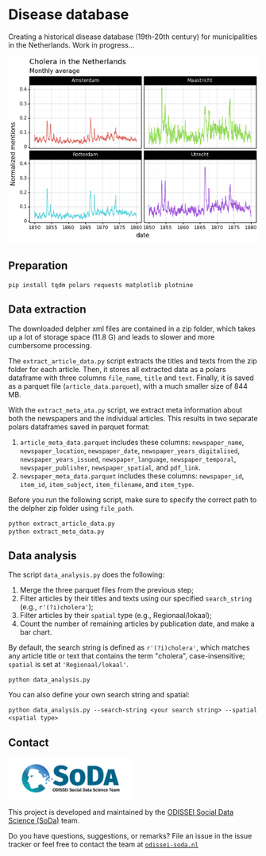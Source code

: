 # Disease database 

Creating a historical disease database (19th-20th century) for municipalities in the Netherlands. Work in progress...

![](img/cholera.png)

## Preparation

```
pip install tqdm polars requests matplotlib plotnine
```

## Data extraction
The downloaded delpher xml files are contained in a zip folder, which takes up a lot of storage space (11.8 G) 
and leads to slower and more cumbersome processing. 

The `extract_article_data.py` script extracts the titles and texts from the zip folder for each article.
Then, it stores all extracted data as a polars dataframe with three columns `file_name`, `title` and `text`.
Finally, it is saved as a parquet file (`article_data.parquet`), with a much smaller size of 844 MB. 

With the `extract_meta_ata.py` script, we extract meta information about both the newspapers and the individual articles.
This results in two separate polars dataframes saved in parquet format:

1) `article_meta_data.parquet` includes these columns: `newspaper_name`, `newspaper_location`,
   `newspaper_date`, `newspaper_years_digitalised`, `newspaper_years_issued`, `newspaper_language`, `newspaper_temporal`,
   `newspaper_publisher`, `newspaper_spatial`, and `pdf_link`.
2) `newspaper_meta_data.parquet` includes these columns: `newspaper_id`, `item_id`, `item_subject`, `item_filename`, and `item_type`.

Before you run the following script, make sure to specify the correct path to the delpher zip folder using `file_path`.

```
python extract_article_data.py
python extract_meta_data.py
```

## Data analysis
The script `data_analysis.py` does the following:

1. Merge the three parquet files from the previous step;
2. Filter articles by their titles and texts using our specified `search_string` (e.g., `r'(?i)cholera'`);
3. Filter articles by their `spatial` type (e.g., Regionaal/lokaal);
4. Count the number of remaining articles by publication date, and make a bar chart. 

By default, the search string is defined as `r'(?i)cholera'`, which matches any article title or text that contains the term "cholera", case-insensitive;
`spatial` is set at `'Regionaal/lokaal'`.

```
python data_analysis.py
```

You can also define your own search string and spatial:
```
python data_analysis.py --search-string <your search string> --spatial <spatial type>
```


## Contact

<img src="./img/soda_logo.png" alt="SoDa logo" width="250px"/>

This project is developed and maintained by the [ODISSEI Social Data
Science (SoDa)](https://odissei-soda.nl) team.

Do you have questions, suggestions, or remarks? File an issue in the
issue tracker or feel free to contact the team at [`odissei-soda.nl`](https://odissei-soda.nl)

